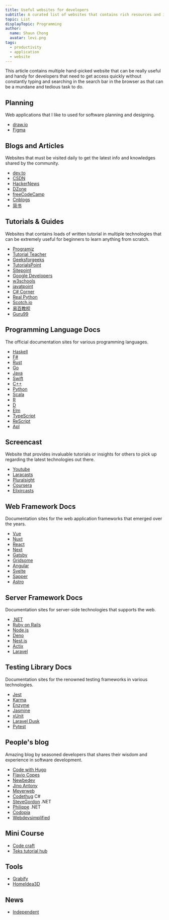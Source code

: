 ```yaml
---
title: Useful websites for developers
subtitle: A curated list of websites that contains rich resources and information for the latest technologies
topic: List
displayTopic: Programming
author:
  name: Shaun Chong
  avatar: levi.png
tags:
  - productivity
  - application
  - website
---
```


This article contains multiple hand-picked website that can be really useful and handy for developers that need to get access quickly without constantly typing and searching in the search bar in the browser as that can be a mundane and tedious task to do.

## Planning

Web applications that I like to used for software planning and designing.

- [draw.io](https://app.diagrams.net/)
- [Figma](https://www.figma.com/)

## Blogs and Articles

Websites that must be visited daily to get the latest info and knowledges shared by the community.

- [dev.to](https://dev.to/)
- [CSDN](https://www.csdn.net/)
- [HackerNews](https://news.ycombinator.com/)
- [DZone](https://dzone.com/)
- [freeCodeCamp](https://www.freecodecamp.org/)
- [Cnblogs](https://www.cnblogs.com/)
- [简书](https://www.jianshu.com/)

## Tutorials & Guides

Websites that contains loads of written tutorial in multiple technologies that can be extremely useful for beginners to learn anything from scratch.

- [Programiz](https://www.programiz.com/)
- [Tutorial Teacher](https://www.tutorialsteacher.com/)
- [Geeksforgeeks](https://www.geeksforgeeks.org/)
- [TutorialsPoint](https://www.tutorialspoint.com/index.htm)
- [Sitepoint](https://www.sitepoint.com/)
- [Google Developers](https://developers.google.com/)
- [w3schools](https://www.w3schools.com/)
- [javatpoint](https://www.javatpoint.com/)
- [C# Corner](https://www.c-sharpcorner.com/)
- [Real Python](https://realpython.com/)
- [Scotch.io](https://scotch.io/)
- [易百教程](https://www.yiibai.com/)
- [Guru99](https://www.guru99.com/)

## Programming Language Docs

The official documentation sites for various programming languages.

- [Haskell](https://www.haskell.org/)
- [F#](https://fsharp.org/)
- [Rust](https://www.rust-lang.org/)
- [Go](https://go.dev/)
- [Java](https://docs.oracle.com/javase/8/docs/technotes/guides/language/index.html)
- [Swift](https://www.swift.org/)
- [C++](https://www.cplusplus.com/reference/)
- [Python](https://www.python.org/)
- [Scala](https://www.scala-lang.org/)
- [R](https://www.r-project.org/about.html)
- [D](https://dlang.org/)
- [Elm](https://elm-lang.org/)
- [TypeScript](https://www.typescriptlang.org/)
- [ReScript](https://rescript-lang.org/)
- [Apl](https://xpqz.github.io/learnapl/intro.html)

## Screencast

Website that provides invaluable tutorials or insights for others to pick up regarding the latest technologies out there.

- [Youtube](https://www.youtube.com/)
- [Laracasts](https://laracasts.com/)
- [Pluralsight](https://www.pluralsight.com/)
- [Coursera](https://www.coursera.org/)
- [Elixircasts](https://elixircasts.io/)

## Web Framework Docs

Documentation sites for the web application frameworks that emerged over the years.

- [Vue](https://vuejs.org/)
- [Nuxt](https://nuxtjs.org/)
- [React](https://reactjs.org/)
- [Next](https://nextjs.org/)
- [Gatsby](https://www.gatsbyjs.com/)
- [Gridsome](https://gridsome.org/)
- [Angular](https://angular.io/)
- [Svelte](https://svelte.dev/)
- [Sapper](https://sapper.svelte.dev/)
- [Astro](https://astro.build/)

## Server Framework Docs

Documentation sites for server-side technologies that supports the web.

- [.NET](https://docs.microsoft.com/en-us/dotnet/)
- [Ruby on Rails](https://rubyonrails.org/)
- [Node.js](https://nodejs.org/en/)
- [Deno](https://deno.land/)
- [Nest.js](https://nestjs.com/)
- [Actix](https://actix.rs/)
- [Laravel](https://laravel.com/)

## Testing Library Docs

Documentation sites for the renowned testing frameworks in various technologies.

- [Jest](https://jestjs.io/)
- [Karma](https://karma-runner.github.io/latest/index.html)
- [Enzyme](https://enzymejs.github.io/enzyme/)
- [Jasmine](https://jasmine.github.io/pages/getting_started.html)
- [xUnit](https://xunit.net/)
- [Laravel Dusk](https://laravel.com/docs/8.x/dusk)
- [Pytest](https://docs.pytest.org)

## People's blog

Amazing blog by seasoned developers that shares their wisdom and experience in software development.

- [Code with Hugo](https://codewithhugo.com/)
- [Flavio Copes](https://flaviocopes.com/)
- [Newbedev](https://newbedev.com/)
- [Jino Antony](https://jinoantony.com/)
- [Meyerweb](https://meyerweb.com/)
- [Codethug](http://codethug.com/) C#
- [SteveGordon](https://www.stevejgordon.co.uk/) .NET
- [Philippe](https://pvlerick.github.io/) .NET
- [Codopia](https://codopia.wordpress.com/)
- [Webdevsimplified](https://blog.webdevsimplified.com/)

## Mini Course

- [Code craft](https://codecraft.tv/)
- [Teks tutorial hub](https://www.tektutorialshub.com/)

## Tools

- [Grabify](https://grabify.link/)
- [HomeIdea3D](https://homeidea3d.seanwasere.com/)

## News

- [Independent](https://www.independent.co.uk/asia)
